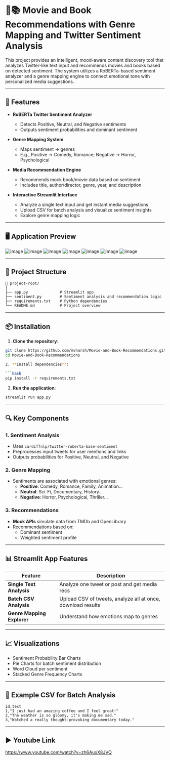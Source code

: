 # 🎥📚 **Movie and Book Recommendations with Genre Mapping and Twitter Sentiment Analysis**

This project provides an intelligent, mood-aware content discovery tool that analyzes Twitter-like text input and recommends movies and books based on detected sentiment. The system utilizes a RoBERTa-based sentiment analyzer and a genre mapping engine to connect emotional tone with personalized media suggestions.

---

## 🚀 Features

- **RoBERTa Twitter Sentiment Analyzer**
  - Detects Positive, Neutral, and Negative sentiments
  - Outputs sentiment probabilities and dominant sentiment

- **Genre Mapping System**
  - Maps sentiment → genres
  - E.g., Positive → Comedy, Romance; Negative → Horror, Psychological

- **Media Recommendation Engine**
  - Recommends mock book/movie data based on sentiment
  - Includes title, author/director, genre, year, and description

- **Interactive Streamlit Interface**
  - Analyze a single text input and get instant media suggestions
  - Upload CSV for batch analysis and visualize sentiment insights
  - Explore genre mapping logic

---

## 🖥️ Application Preview

![image](https://github.com/user-attachments/assets/9bdaf8d2-646a-4998-983c-49978b54b802)
![image](https://github.com/user-attachments/assets/01bcb8d6-3929-49c6-b168-48fe24fa3abd)
![image](https://github.com/user-attachments/assets/3ca9d096-9779-420c-a104-df9fceeb8dc8)
![image](https://github.com/user-attachments/assets/4ef3a810-a55c-419f-9d40-a937caefcd40)
![image](https://github.com/user-attachments/assets/ad12d532-3f10-45e8-ab9f-37cc15e91d16)
![image](https://github.com/user-attachments/assets/34590bbf-563d-4573-83d1-89083d62c23c)
![image](https://github.com/user-attachments/assets/9414597a-06a7-4886-8691-181f19bb3235)

<!--
---

## 🖥️ Deployed Streamlit Link

https://movie-and-book-recommendations-with-tweets.streamlit.app/
-->
---

## 📂 Project Structure

```
📁 project-root/
│
├── app.py              # Streamlit app
├── sentiment.py        # Sentiment analysis and recommendation logic
├── requirements.txt    # Python dependencies
└── README.md           # Project overview

```
---

## 📦 Installation

1. **Clone the repository**:

```bash
git clone https://github.com/mvharsh/Movie-and-Book-Recommendations.git
cd Movie-and-Book-Recommendations

2. **Install dependencies**:

```bash
pip install -r requirements.txt
```

3. **Run the application**:

```bash
streamlit run app.py
```

---

## 🔍 Key Components

### 1. Sentiment Analysis
- Uses `cardiffnlp/twitter-roberta-base-sentiment`
- Preprocesses input tweets for user mentions and links
- Outputs probabilities for Positive, Neutral, and Negative

### 2. Genre Mapping
- Sentiments are associated with emotional genres:
    - **Positive**: Comedy, Romance, Family, Animation...
    - **Neutral**: Sci-Fi, Documentary, History...
    - **Negative**: Horror, Psychological, Thriller...

### 3. Recommendations
- **Mock APIs** simulate data from TMDb and OpenLibrary
- Recommendations based on:
    - Dominant sentiment
    - Weighted sentiment profile

---

## 📊 Streamlit App Features

| Feature                    | Description |
|---------------------------|-------------|
| **Single Text Analysis**  | Analyze one tweet or post and get media recs |
| **Batch CSV Analysis**    | Upload CSV of tweets, analyze all at once, download results |
| **Genre Mapping Explorer**| Understand how emotions map to genres |

---

## 📈 Visualizations

- Sentiment Probability Bar Charts
- Pie Charts for batch sentiment distribution
- Word Cloud per sentiment
- Stacked Genre Frequency Charts

---

## 📁 Example CSV for Batch Analysis

```csv
id,text
1,"I just had an amazing coffee and I feel great!"
2,"The weather is so gloomy, it's making me sad."
3,"Watched a really thought-provoking documentary today."
```

---

## ▶️ Youtube Link

https://www.youtube.com/watch?v=zh6AuxX8JVQ

